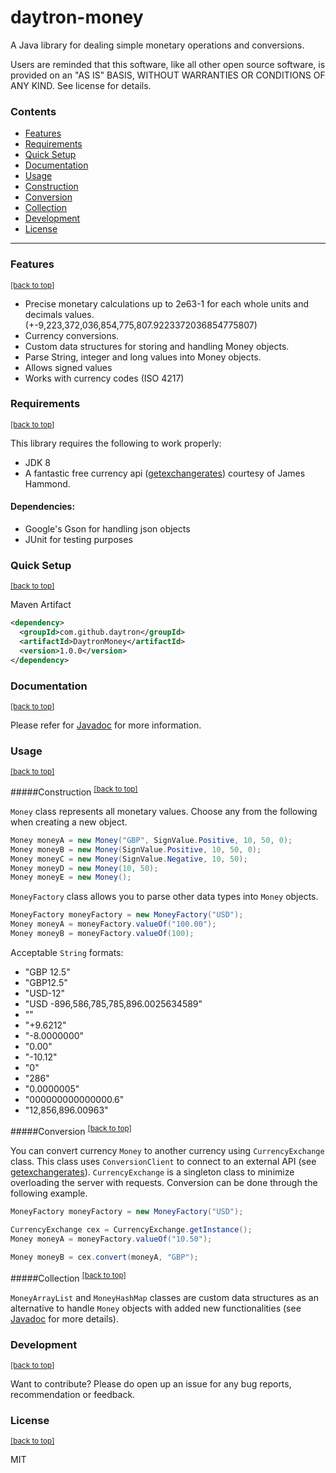 # <a name='home'></a>daytron-money  

A Java library for dealing simple monetary operations and conversions. 

Users are reminded that this software, like all other open source software, is provided on an "AS IS" BASIS, WITHOUT WARRANTIES OR CONDITIONS OF ANY KIND. See license for details.

### Contents
* <a href='#features'>Features</a>
* <a href='#requirements'>Requirements</a>
* <a href='#quicksetup'>Quick Setup</a>
* <a href='#documentation'>Documentation</a>
* <a href='#usage'>Usage</a>
 * <a href='#construction'>Construction</a>
 * <a href='#conversion'>Conversion</a>
 * <a href='#collection'>Collection</a>
* <a href='#development'>Development</a>
* <a href='#license'>License</a>
 
***

### <a name='features'></a>Features 
<sup><a href='#home'>[back to top]</a></sup>

- Precise monetary calculations up to 2e63-1 for each whole units and decimals values. (+-9,223,372,036,854,775,807.9223372036854775807)
- Currency conversions.
- Custom data structures for storing and handling Money objects.
- Parse String, integer and long values into Money objects.
- Allows signed values
- Works with currency codes (ISO 4217)

### <a name='requirements'></a>Requirements 
<sup><a href='#home'>[back to top]</a></sup> 

This library requires the following to work properly:
- JDK 8
- A fantastic free currency api ([getexchangerates]) courtesy of James Hammond.

#### Dependencies:
- Google's Gson for handling json objects
- JUnit for testing purposes



### <a name='quicksetup'></a>Quick Setup
<sup><a href='#home'>[back to top]</a></sup>  

Maven Artifact 
```xml
<dependency>
  <groupId>com.github.daytron</groupId>
  <artifactId>DaytronMoney</artifactId>
  <version>1.0.0</version>
</dependency>
``` 


### <a name='documentation'></a>Documentation 
<sup><a href='#home'>[back to top]</a></sup> 

Please refer for [Javadoc] for more information.


### <a name='usage'></a>Usage 
<sup><a href='#home'>[back to top]</a></sup> 


#####<a name='construction'></a>Construction
<sup><a href='#home'>[back to top]</a></sup> 

`Money` class represents all monetary values. Choose any from the following when creating a new object. 
```java
Money moneyA = new Money("GBP", SignValue.Positive, 10, 50, 0);
Money moneyB = new Money(SignValue.Positive, 10, 50, 0);
Money moneyC = new Money(SignValue.Negative, 10, 50);
Money moneyD = new Money(10, 50);
Money moneyE = new Money(); 
```

`MoneyFactory` class allows you to parse other data types into `Money` objects.
```java
MoneyFactory moneyFactory = new MoneyFactory("USD");
Money moneyA = moneyFactory.valueOf("100.00");
Money moneyB = moneyFactory.valueOf(100);
```

Acceptable `String` formats:
- "GBP 12.5"
- "GBP12.5"
- "USD-12"
- "USD -896,586,785,785,896.0025634589"
- ""
- "+9.6212"
- "-8.0000000"
- "0.00"
- "-10.12"
- "0"
- "286"
- "0.0000005"
- "000000000000000.6"
- "12,856,896.00963"

#####<a name='conversion'></a>Conversion
<sup><a href='#home'>[back to top]</a></sup> 

You can convert currency `Money` to another currency using `CurrencyExchange` class. This class uses `ConversionClient` to connect to an external API (see [getexchangerates]). `CurrencyExchange` is a singleton class to minimize overloading the server with requests. Conversion can be done through the following example.
```java
MoneyFactory moneyFactory = new MoneyFactory("USD");
         
CurrencyExchange cex = CurrencyExchange.getInstance();
Money moneyA = moneyFactory.valueOf("10.50");

Money moneyB = cex.convert(moneyA, "GBP");
```

#####<a name='collection'></a>Collection
<sup><a href='#home'>[back to top]</a></sup> 

`MoneyArrayList` and `MoneyHashMap` classes are custom data structures as an alternative to handle `Money` objects with added new functionalities (see [Javadoc] for more details).



### <a name='development'></a>Development 
<sup><a href='#home'>[back to top]</a></sup>  

Want to contribute? Please do open up an issue for any bug reports, recommendation or feedback. 



### <a name='license'></a>License 
<sup><a href='#home'>[back to top]</a></sup> 


MIT


[getexchangerates]:http://www.getexchangerates.com
[Javadoc]:http://
